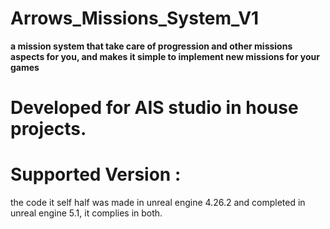  # Arrows_Missions_System_V1
 **a mission system that take  care of progression and other missions aspects for you, and makes it simple to implement new missions for your games**

 # Developed for AIS studio in house projects.

 # Supported Version :
 the code it self half was made in unreal engine 4.26.2 and completed in unreal engine 5.1, it complies in both.

 

